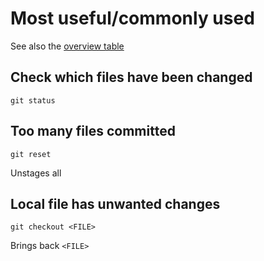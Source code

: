 # Most useful/commonly used

See also the [overview table](overview.md)

## Check which files have been changed
```
git status
```

## Too many files committed
```
git reset
```
Unstages all

## Local file has unwanted changes
```
git checkout <FILE>
```
Brings back `<FILE>`
